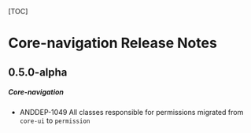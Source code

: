 [TOC]
# Core-navigation Release Notes
## 0.5.0-alpha
##### Core-navigation
* ANDDEP-1049 All classes responsible for permissions migrated from `core-ui` to `permission`
